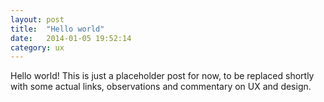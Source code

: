 ```yaml
---
layout: post
title:  "Hello world"
date:   2014-01-05 19:52:14
category: ux
---
```


Hello world! This is just a placeholder post for now, to be replaced shortly with some actual links, observations and commentary on UX and design.
 